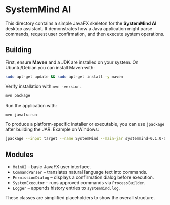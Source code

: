 # SystemMind AI

This directory contains a simple JavaFX skeleton for the **SystemMind AI** desktop assistant. It demonstrates how a Java application might parse commands, request user confirmation, and then execute system operations.

## Building

First, ensure **Maven** and a JDK are installed on your system. On Ubuntu/Debian
you can install Maven with:

```bash
sudo apt-get update && sudo apt-get install -y maven
```

Verify installation with `mvn -version`.

```bash
mvn package
```

Run the application with:

```bash
mvn javafx:run
```

To produce a platform-specific installer or executable, you can use `jpackage` after building the JAR. Example on Windows:

```bash
jpackage --input target --name SystemMind --main-jar systemmind-0.1.0-SNAPSHOT.jar --type exe
```

## Modules

- `MainUI` – basic JavaFX user interface.
- `CommandParser` – translates natural language text into commands.
- `PermissionDialog` – displays a confirmation dialog before execution.
- `SystemExecutor` – runs approved commands via `ProcessBuilder`.
- `Logger` – appends history entries to `systemmind.log`.

These classes are simplified placeholders to show the overall structure.
